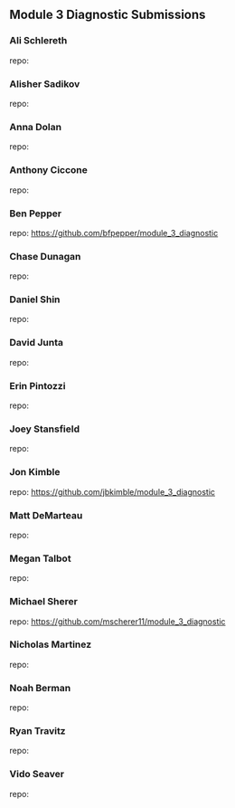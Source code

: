 ## Module 3 Diagnostic Submissions

### Ali Schlereth
repo:

### Alisher Sadikov
repo:

### Anna Dolan
repo:

### Anthony Ciccone
repo:

### Ben Pepper
repo: https://github.com/bfpepper/module_3_diagnostic

### Chase Dunagan
repo:

### Daniel Shin
repo:

### David Junta
repo:

### Erin Pintozzi
repo:

### Joey Stansfield
repo:

### Jon Kimble
repo: https://github.com/jbkimble/module_3_diagnostic

### Matt DeMarteau
repo:

### Megan Talbot
repo:

### Michael Sherer
repo: https://github.com/mscherer11/module_3_diagnostic

### Nicholas Martinez
repo:

### Noah Berman
repo:

### Ryan Travitz
repo:

### Vido Seaver
repo:
